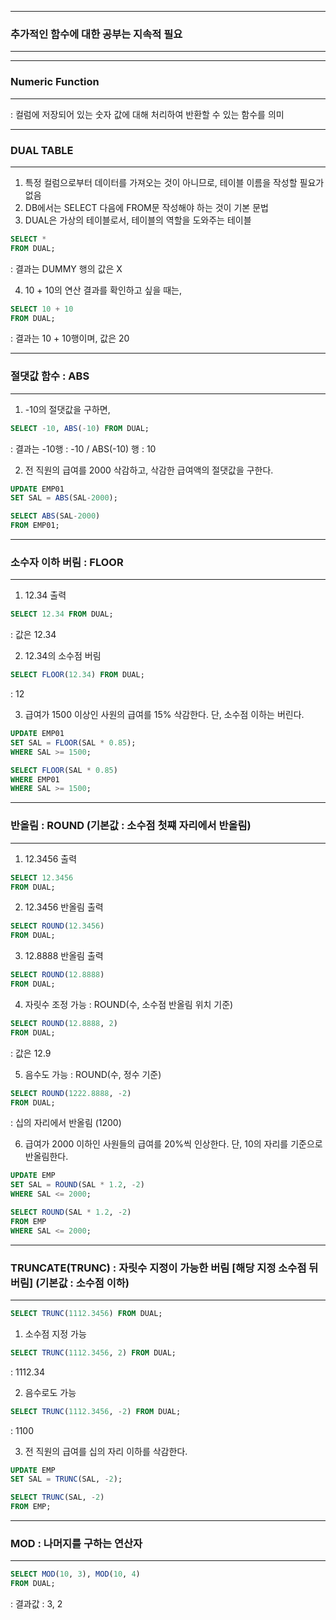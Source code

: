 -----
### 추가적인 함수에 대한 공부는 지속적 필요
-----

-----
### Numeric Function
-----
: 컬럼에 저장되어 있는 숫자 값에 대해 처리하여 반환할 수 있는 함수를 의미

-----
### DUAL TABLE
-----
1. 특정 컬럼으로부터 데이터를 가져오는 것이 아니므로, 테이블 이름을 작성할 필요가 없음
2. DB에서는 SELECT 다음에 FROM문 작성해야 하는 것이 기본 문법
3. DUAL은 가상의 테이블로서, 테이블의 역할을 도와주는 테이블

```sql
SELECT *
FROM DUAL;
```
: 결과는 DUMMY 행의 값은 X

4. 10 + 10의 연산 결과를 확인하고 싶을 때는,
```sql
SELECT 10 + 10
FROM DUAL;
```
: 결과는 10 + 10행이며, 값은 20

-----
### 절댓값 함수 : ABS
-----
1. -10의 절댓값을 구하면,
```sql
SELECT -10, ABS(-10) FROM DUAL;
```
: 결과는 -10행 : -10 / ABS(-10) 행 : 10

2. 전 직원의 급여를 2000 삭감하고, 삭감한 급여액의 절댓값을 구한다.
```sql
UPDATE EMP01
SET SAL = ABS(SAL-2000);
```

```sql
SELECT ABS(SAL-2000)
FROM EMP01;
```

-----
### 소수자 이하 버림 : FLOOR
-----
1. 12.34 출력
```sql
SELECT 12.34 FROM DUAL;
```
: 값은 12.34

2. 12.34의 소수점 버림
```sql
SELECT FLOOR(12.34) FROM DUAL;
```
: 12

3. 급여가 1500 이상인 사원의 급여를 15% 삭감한다. 단, 소수점 이하는 버린다.
```sql
UPDATE EMP01
SET SAL = FLOOR(SAL * 0.85);
WHERE SAL >= 1500;
```

```sql
SELECT FLOOR(SAL * 0.85)
WHERE EMP01
WHERE SAL >= 1500;
```
-----
### 반올림 : ROUND (기본값 : 소수점 첫쨰 자리에서 반올림)
-----
1. 12.3456 출력
```sql
SELECT 12.3456
FROM DUAL;
```

2. 12.3456 반올림 출력
```sql
SELECT ROUND(12.3456)
FROM DUAL;
```

3. 12.8888 반올림 출력
```sql
SELECT ROUND(12.8888)
FROM DUAL;
```

4. 자릿수 조정 가능 : ROUND(수, 소수점 반올림 위치 기준)
```sql
SELECT ROUND(12.8888, 2)
FROM DUAL;
```
: 값은 12.9

5. 음수도 가능 : ROUND(수, 정수 기준)
```sql
SELECT ROUND(1222.8888, -2)
FROM DUAL;
```
: 십의 자리에서 반올림 (1200)

6. 급여가 2000 이하인 사원들의 급여를 20%씩 인상한다. 단, 10의 자리를 기준으로 반올림한다.
```sql
UPDATE EMP
SET SAL = ROUND(SAL * 1.2, -2)
WHERE SAL <= 2000;
```
```sql
SELECT ROUND(SAL * 1.2, -2)
FROM EMP
WHERE SAL <= 2000;
```
-----
### TRUNCATE(TRUNC) : 자릿수 지정이 가능한 버림 [해당 지정 소수점 뒤 버림] (기본값 : 소수점 이하)
-----
```sql
SELECT TRUNC(1112.3456) FROM DUAL;
```

1. 소수점 지정 가능
```sql
SELECT TRUNC(1112.3456, 2) FROM DUAL;
```
: 1112.34

2. 음수로도 가능
```sql
SELECT TRUNC(1112.3456, -2) FROM DUAL;
```
: 1100

3. 전 직원의 급여를 십의 자리 이하를 삭감한다.
```sql
UPDATE EMP
SET SAL = TRUNC(SAL, -2);
```
```sql
SELECT TRUNC(SAL, -2)
FROM EMP;
```

-----
### MOD : 나머지를 구하는 연산자
-----
```sql
SELECT MOD(10, 3), MOD(10, 4)
FROM DUAL;
```
: 결과값 : 3, 2

